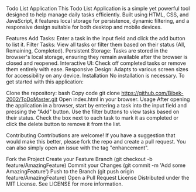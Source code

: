 Todo List Application
This Todo List Application is a simple yet powerful tool designed to help manage daily tasks efficiently. Built using HTML, CSS, and JavaScript, it features local storage for persistence, dynamic filtering, and a responsive design suitable for both desktop and mobile devices.

Features
Add Tasks: Enter a task in the input field and click the add button to list it.
Filter Tasks: View all tasks or filter them based on their status (All, Remaining, Completed).
Persistent Storage: Tasks are stored in the browser's local storage, ensuring they remain available after the browser is closed and reopened.
Interactive UI: Check off completed tasks or remove them entirely with ease.
Responsive Design: Adapts to various screen sizes for accessibility on any device.
Installation
No installation is necessary. To get started with this application:

Clone the repository:
bash
Copy code
git clone https://github.com/Bibek-2002/ToDoMaster.git
Open index.html in your browser.
Usage
After opening the application in a browser, start by entering a task into the input field and pressing the "Add" button. Use the filter buttons to view tasks based on their status. Check the box next to each task to mark it as completed or click the delete button to remove it from the list.

Contributing
Contributions are welcome! If you have a suggestion that would make this better, please fork the repo and create a pull request. You can also simply open an issue with the tag "enhancement".

Fork the Project
Create your Feature Branch (git checkout -b feature/AmazingFeature)
Commit your Changes (git commit -m 'Add some AmazingFeature')
Push to the Branch (git push origin feature/AmazingFeature)
Open a Pull Request
License
Distributed under the MIT License. See LICENSE for more information.
